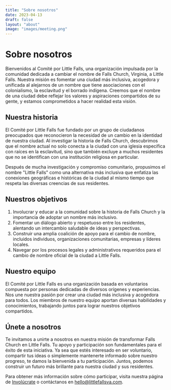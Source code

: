 ```yaml
---
title: "Sobre nosotros"
date: 2023-04-13
draft: false
layout: "about"
image: "images/meeting.png"
---
```



# Sobre nosotros

Bienvenidos al Comité por Little Falls, una organización impulsada por la comunidad dedicada a cambiar el nombre de Falls Church, Virginia, a Little Falls. Nuestra misión es fomentar una ciudad más inclusiva, acogedora y unificada al alejarnos de un nombre que tiene asociaciones con el colonialismo, la esclavitud y el borrado indígena. Creemos que el nombre de una ciudad debe reflejar los valores y aspiraciones compartidos de su gente, y estamos comprometidos a hacer realidad esta visión.

## Nuestra historia

El Comité por Little Falls fue fundado por un grupo de ciudadanos preocupados que reconocieron la necesidad de un cambio en la identidad de nuestra ciudad. Al investigar la historia de Falls Church, descubrimos que el nombre actual no solo conecta a la ciudad con una iglesia específica con raíces en la esclavitud, sino que también excluye a muchos residentes que no se identifican con una institución religiosa en particular.

Después de mucha investigación y compromiso comunitario, propusimos el nombre "Little Falls" como una alternativa más inclusiva que enfatiza las conexiones geográficas e históricas de la ciudad al mismo tiempo que respeta las diversas creencias de sus residentes.

## Nuestros objetivos

1. Involucrar y educar a la comunidad sobre la historia de Falls Church y la importancia de adoptar un nombre más inclusivo.
2. Fomentar un diálogo abierto y respetuoso entre los residentes, alentando un intercambio saludable de ideas y perspectivas.
3. Construir una amplia coalición de apoyo para el cambio de nombre, incluidos individuos, organizaciones comunitarias, empresas y líderes locales.
4. Navegar por los procesos legales y administrativos requeridos para el cambio de nombre oficial de la ciudad a Little Falls.

## Nuestro equipo

El Comité por Little Falls es una organización basada en voluntarios compuesta por personas dedicadas de diversos orígenes y experiencias. Nos une nuestra pasión por crear una ciudad más inclusiva y acogedora para todos. Los miembros de nuestro equipo aportan diversas habilidades y conocimientos, trabajando juntos para lograr nuestros objetivos compartidos.

## Únete a nosotros

Te invitamos a unirte a nosotros en nuestra misión de transformar Falls Church en Little Falls. Tu apoyo y participación son fundamentales para el éxito de esta iniciativa. Ya sea que estés interesado en ser voluntario, compartir tus ideas o simplemente mantenerte informado sobre nuestro progreso, te damos la bienvenida a tu participación. Juntos, podemos construir un futuro más brillante para nuestra ciudad y sus residentes.

Para obtener más información sobre cómo participar, visita nuestra página de [Involúcrate](/get-involved) o contáctanos en [hello@littlefallsva.com](mailto:hello@littlefallsva.com).
